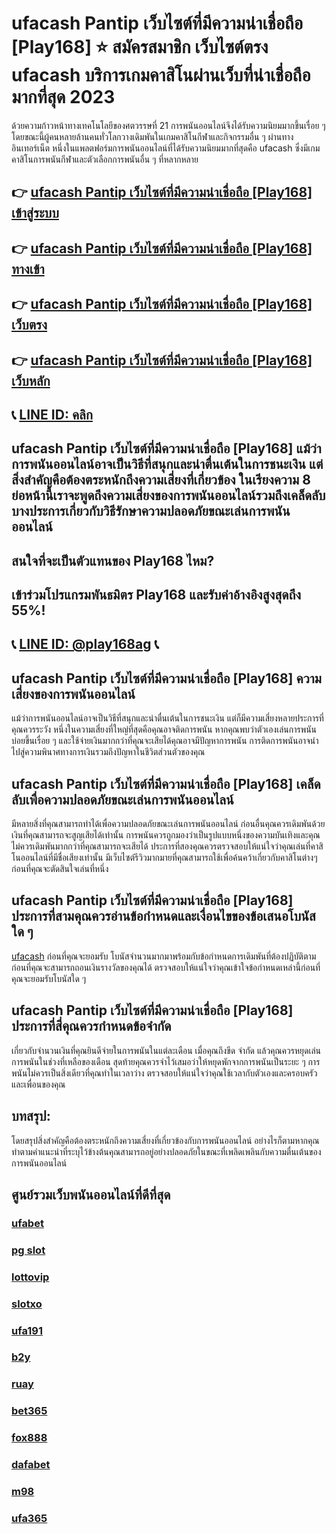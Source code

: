 
# ufacash Pantip เว็บไซต์ที่มีความน่าเชื่อถือ [Play168] ⭐ สมัครสมาชิก เว็บไซต์ตรง ufacash บริการเกมคาสิโนผ่านเว็บที่น่าเชื่อถือมากที่สุด 2023

ด้วยความก้าวหน้าทางเทคโนโลยีของศตวรรษที่ 21 การพนันออนไลน์จึงได้รับความนิยมมากขึ้นเรื่อย ๆ โดยขณะนี้ผู้คนหลายล้านคนทั่วโลกวางเดิมพันในเกมคาสิโนกีฬาและกิจกรรมอื่น ๆ ผ่านทางอินเทอร์เน็ต หนึ่งในแพลตฟอร์มการพนันออนไลน์ที่ได้รับความนิยมมากที่สุดคือ ufacash ซึ่งมีเกมคาสิโนการพนันกีฬาและตัวเลือกการพนันอื่น ๆ ที่หลากหลาย

## 👉 [ufacash Pantip เว็บไซต์ที่มีความน่าเชื่อถือ [Play168] เข้าสู่ระบบ](https://bit.ly/3TCj9rY)
## 👉 [ufacash Pantip เว็บไซต์ที่มีความน่าเชื่อถือ [Play168] ทางเข้า](https://bit.ly/3TCj9rY)
## 👉 [ufacash Pantip เว็บไซต์ที่มีความน่าเชื่อถือ [Play168] เว็บตรง](https://bit.ly/3TCj9rY)
## 👉 [ufacash Pantip เว็บไซต์ที่มีความน่าเชื่อถือ [Play168] เว็บหลัก](https://bit.ly/3TCj9rY)
## 📞 [LINE ID: คลิก](https://line.me/R/ti/p/@342mcrfd)

## ufacash Pantip เว็บไซต์ที่มีความน่าเชื่อถือ [Play168] แม้ว่าการพนันออนไลน์อาจเป็นวิธีที่สนุกและน่าตื่นเต้นในการชนะเงิน แต่สิ่งสําคัญคือต้องตระหนักถึงความเสี่ยงที่เกี่ยวข้อง ในเรียงความ 8 ย่อหน้านี้เราจะพูดถึงความเสี่ยงของการพนันออนไลน์รวมถึงเคล็ดลับบางประการเกี่ยวกับวิธีรักษาความปลอดภัยขณะเล่นการพนันออนไลน์

## สนใจที่จะเป็นตัวแทนของ Play168 ไหม?
## เข้าร่วมโปรแกรมพันธมิตร Play168 และรับค่าอ้างอิงสูงสุดถึง 55%!
## 📞 [LINE ID: @play168ag](https://bit.ly/3RSGiFl) 📞

## ufacash Pantip เว็บไซต์ที่มีความน่าเชื่อถือ [Play168] ความเสี่ยงของการพนันออนไลน์

แม้ว่าการพนันออนไลน์อาจเป็นวิธีที่สนุกและน่าตื่นเต้นในการชนะเงิน แต่ก็มีความเสี่ยงหลายประการที่คุณควรระวัง หนึ่งในความเสี่ยงที่ใหญ่ที่สุดคือคุณอาจติดการพนัน หากคุณพบว่าตัวเองเล่นการพนันบ่อยขึ้นเรื่อย ๆ และใช้จ่ายเงินมากกว่าที่คุณจะเสียได้คุณอาจมีปัญหาการพนัน การติดการพนันอาจนําไปสู่ความพินาศทางการเงินรวมถึงปัญหาในชีวิตส่วนตัวของคุณ

## ufacash Pantip เว็บไซต์ที่มีความน่าเชื่อถือ [Play168] เคล็ดลับเพื่อความปลอดภัยขณะเล่นการพนันออนไลน์

มีหลายสิ่งที่คุณสามารถทําได้เพื่อความปลอดภัยขณะเล่นการพนันออนไลน์ ก่อนอื่นคุณควรเดิมพันด้วยเงินที่คุณสามารถจะสูญเสียได้เท่านั้น การพนันควรถูกมองว่าเป็นรูปแบบหนึ่งของความบันเทิงและคุณไม่ควรเดิมพันมากกว่าที่คุณสามารถจะเสียได้ ประการที่สองคุณควรตรวจสอบให้แน่ใจว่าคุณเล่นที่คาสิโนออนไลน์ที่มีชื่อเสียงเท่านั้น มีเว็บไซต์รีวิวมากมายที่คุณสามารถใช้เพื่อค้นคว้าเกี่ยวกับคาสิโนต่างๆก่อนที่คุณจะตัดสินใจเล่นที่หนึ่ง

## ufacash Pantip เว็บไซต์ที่มีความน่าเชื่อถือ [Play168] ประการที่สามคุณควรอ่านข้อกําหนดและเงื่อนไขของข้อเสนอโบนัสใด ๆ 

[ufacash](https://atom.io/packages/ufacash) ก่อนที่คุณจะยอมรับ โบนัสจํานวนมากมาพร้อมกับข้อกําหนดการเดิมพันที่ต้องปฏิบัติตามก่อนที่คุณจะสามารถถอนเงินรางวัลของคุณได้ ตรวจสอบให้แน่ใจว่าคุณเข้าใจข้อกําหนดเหล่านี้ก่อนที่คุณจะยอมรับโบนัสใด ๆ

## ufacash Pantip เว็บไซต์ที่มีความน่าเชื่อถือ [Play168] ประการที่สี่คุณควรกําหนดข้อจํากัด 

เกี่ยวกับจํานวนเงินที่คุณยินดีจ่ายในการพนันในแต่ละเดือน เมื่อคุณถึงขีด จํากัด แล้วคุณควรหยุดเล่นการพนันในช่วงที่เหลือของเดือน สุดท้ายคุณควรจําไว้เสมอว่าให้หยุดพักจากการพนันเป็นระยะ ๆ การพนันไม่ควรเป็นสิ่งเดียวที่คุณทําในเวลาว่าง ตรวจสอบให้แน่ใจว่าคุณใช้เวลากับตัวเองและครอบครัวและเพื่อนของคุณ

## บทสรุป:

โดยสรุปสิ่งสําคัญคือต้องตระหนักถึงความเสี่ยงที่เกี่ยวข้องกับการพนันออนไลน์ อย่างไรก็ตามหากคุณทําตามคําแนะนําที่ระบุไว้ข้างต้นคุณสามารถอยู่อย่างปลอดภัยในขณะที่เพลิดเพลินกับความตื่นเต้นของการพนันออนไลน์

## ศูนย์รวมเว็บพนันออนไลน์ที่ดีที่สุด
### [ufabet](https://atom.io/packages/ufabet)
### [pg slot](https://atom.io/themes/pg%20slot)
### [lottovip](https://atom.io/packages/lottovip)
### [slotxo](https://atom.io/packages/slotxo)
### [ufa191](https://atom.io/packages/ufa191)
### [b2y](https://atom.io/packages/b2y)
### [ruay](https://atom.io/themes/ruay)
### [bet365](https://atom.io/packages/bet365)
### [fox888](https://atom.io/packages/fox888)
### [dafabet](https://atom.io/packages/dafabet)
### [m98](https://atom.io/packages/m98)
### [ufa365](https://atom.io/packages/ufa365)